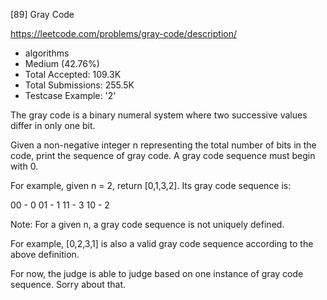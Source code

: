 [89] Gray Code  

https://leetcode.com/problems/gray-code/description/

* algorithms
* Medium (42.76%)
* Total Accepted:    109.3K
* Total Submissions: 255.5K
* Testcase Example:  '2'

The gray code is a binary numeral system where two successive values differ in only one bit.

Given a non-negative integer n representing the total number of bits in the code, print the sequence of gray code. A gray code sequence must begin with 0.

For example, given n = 2, return [0,1,3,2]. Its gray code sequence is:


00 - 0
01 - 1
11 - 3
10 - 2


Note:
For a given n, a gray code sequence is not uniquely defined.

For example, [0,2,3,1] is also a valid gray code sequence according to the above definition.

For now, the judge is able to judge based on one instance of gray code sequence. Sorry about that.


